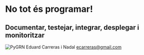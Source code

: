 # No tot és programar!
## Documentar, testejar, integrar, desplegar i monitoritzar

![PyGRN](https://avatars1.githubusercontent.com/u/28831124?v=4&s=200)
Eduard Carreras i Nadal <ecarreras@gmail.com>
